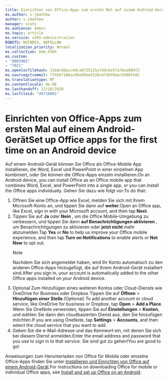 ```yaml
---
title: Einrichten von Office-Apps zum ersten Mal auf einem Android-Gerät
ms.author: v-jmathew
author: v-jmathew
manager: scotv
ms.audience: Admin
ms.topic: article
ms.service: o365-administration
ROBOTS: NOINDEX, NOFOLLOW
localization_priority: Normal
ms.collection: Adm_O365
ms.custom:
- "9003965"
- "7021"
ms.openlocfilehash: 13adc48acc4dca8735115a7d4cbe57a76ea89df2
ms.sourcegitcommit: 77d16f186ac95e85be2528c4756f0dac9368fe92
ms.translationtype: MT
ms.contentlocale: de-DE
ms.lasthandoff: 12/18/2020
ms.locfileid: "49716601"
---
```

# <a name="set-up-office-apps-for-the-first-time-on-an-android-device"></a><span data-ttu-id="1c2ce-102">Einrichten von Office-Apps zum ersten Mal auf einem Android-Gerät</span><span class="sxs-lookup"><span data-stu-id="1c2ce-102">Set up Office apps for the first time on an Android device</span></span>

<span data-ttu-id="1c2ce-103">Auf einem Android-Gerät können Sie Office als Office-Mobile App installieren, die Word, Excel und PowerPoint in einer einzelnen App kombiniert, oder Sie können die Office-Apps einzeln installieren.</span><span class="sxs-lookup"><span data-stu-id="1c2ce-103">On an Android device, you can install Office as an Office mobile app that combines Word, Excel, and PowerPoint into a single app, or you can install the Office apps individually.</span></span> <span data-ttu-id="1c2ce-104">Gehen Sie dazu wie folgt vor:</span><span class="sxs-lookup"><span data-stu-id="1c2ce-104">To do that:</span></span>

1. <span data-ttu-id="1c2ce-105">Öffnen Sie eine Office-App wie Excel, melden Sie sich mit Ihrem Microsoft-Konto an, und tippen Sie dann auf **weiter**.</span><span class="sxs-lookup"><span data-stu-id="1c2ce-105">Open an Office app, like Excel, sign in with your Microsoft account, and then tap **Next**.</span></span>
2. <span data-ttu-id="1c2ce-106">Tippen Sie auf **Ja** oder **Nein** , um die Office Mobile-Umgebung zu verbessern, und tippen Sie dann **auf Benachrichtigungen aktivieren** , um Benachrichtigungen zu aktivieren oder **jetzt nicht** mehr abzumelden.</span><span class="sxs-lookup"><span data-stu-id="1c2ce-106">Tap **Yes** or **No** to help us improve your Office mobile experience, and then tap **Turn on Notifications** to enable alerts or **Not Now** to opt out.</span></span>
    > [!NOTE]
    > <span data-ttu-id="1c2ce-107">Nachdem Sie sich angemeldet haben, wird Ihr Konto automatisch zu den anderen Office-Apps hinzugefügt, die auf Ihrem Android-Gerät installiert sind.</span><span class="sxs-lookup"><span data-stu-id="1c2ce-107">After you sign in, your account is automatically added to the other Office apps installed on your Android device.</span></span>
3. <span data-ttu-id="1c2ce-108">Optional Zum Hinzufügen eines weiteren Kontos oder Cloud-Diensts wie OneDrive for Business oder Dropbox Tippen Sie auf **Öffnen**  >  **Hinzufügen einer Stelle**.</span><span class="sxs-lookup"><span data-stu-id="1c2ce-108">(Optional) To add another account or cloud service, like OneDrive for business or Dropbox, tap **Open** > **Add a Place**.</span></span> <span data-ttu-id="1c2ce-109">Wenn Sie OneNote verwenden, tippen Sie auf **Einstellungen**  >  **Konten**, und wählen Sie dann den cloudbasierten Dienst aus, den Sie hinzufügen möchten.</span><span class="sxs-lookup"><span data-stu-id="1c2ce-109">If you are using OneNote, tap **Settings** > **Accounts**, and then select the cloud service that you want to add.</span></span>
4. <span data-ttu-id="1c2ce-110">Geben Sie die e-Mail-Adresse und das Kennwort ein, mit denen Sie sich bei diesem Dienst anmelden.</span><span class="sxs-lookup"><span data-stu-id="1c2ce-110">Enter the email address and password that you use to sign in to that service.</span></span> <span data-ttu-id="1c2ce-111">Sie sind gut zu gehen!</span><span class="sxs-lookup"><span data-stu-id="1c2ce-111">You are good to go!</span></span>

<span data-ttu-id="1c2ce-112">Anweisungen zum Herunterladen von Office für Mobile oder einzelne Office-Apps finden Sie unter [Installieren und Einrichten von Office auf einem Android-Gerät](https://go.microsoft.com/fwlink/?linkid=2135287).</span><span class="sxs-lookup"><span data-stu-id="1c2ce-112">For instructions on downloading Office for mobile or individual Office apps, see [Install and set up Office on an Android](https://go.microsoft.com/fwlink/?linkid=2135287).</span></span>
